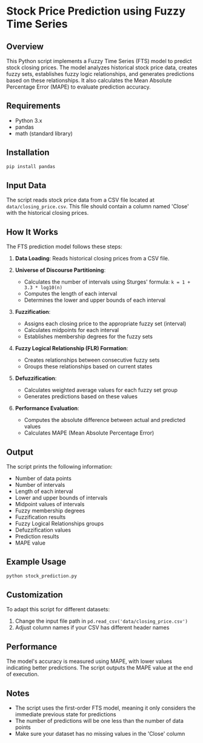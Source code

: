 # Stock Price Prediction using Fuzzy Time Series

## Overview
This Python script implements a Fuzzy Time Series (FTS) model to predict stock closing prices. The model analyzes historical stock price data, creates fuzzy sets, establishes fuzzy logic relationships, and generates predictions based on these relationships. It also calculates the Mean Absolute Percentage Error (MAPE) to evaluate prediction accuracy.

## Requirements
- Python 3.x
- pandas
- math (standard library)

## Installation
```bash
pip install pandas
```

## Input Data
The script reads stock price data from a CSV file located at `data/closing_price.csv`. This file should contain a column named 'Close' with the historical closing prices.

## How It Works

The FTS prediction model follows these steps:

1. **Data Loading**: Reads historical closing prices from a CSV file.

2. **Universe of Discourse Partitioning**:
   - Calculates the number of intervals using Sturges' formula: `k = 1 + 3.3 * log10(n)`
   - Computes the length of each interval
   - Determines the lower and upper bounds of each interval

3. **Fuzzification**:
   - Assigns each closing price to the appropriate fuzzy set (interval)
   - Calculates midpoints for each interval
   - Establishes membership degrees for the fuzzy sets

4. **Fuzzy Logical Relationship (FLR) Formation**:
   - Creates relationships between consecutive fuzzy sets
   - Groups these relationships based on current states

5. **Defuzzification**:
   - Calculates weighted average values for each fuzzy set group
   - Generates predictions based on these values

6. **Performance Evaluation**:
   - Computes the absolute difference between actual and predicted values
   - Calculates MAPE (Mean Absolute Percentage Error)

## Output
The script prints the following information:
- Number of data points
- Number of intervals
- Length of each interval
- Lower and upper bounds of intervals
- Midpoint values of intervals
- Fuzzy membership degrees
- Fuzzification results
- Fuzzy Logical Relationships groups
- Defuzzification values
- Prediction results
- MAPE value

## Example Usage
```python
python stock_prediction.py
```

## Customization
To adapt this script for different datasets:
1. Change the input file path in `pd.read_csv('data/closing_price.csv')`
2. Adjust column names if your CSV has different header names

## Performance
The model's accuracy is measured using MAPE, with lower values indicating better predictions. The script outputs the MAPE value at the end of execution.

## Notes
- The script uses the first-order FTS model, meaning it only considers the immediate previous state for predictions
- The number of predictions will be one less than the number of data points
- Make sure your dataset has no missing values in the 'Close' column
